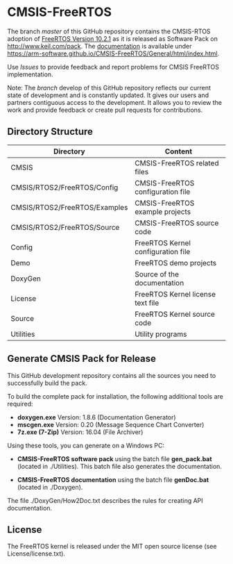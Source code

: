 # CMSIS-FreeRTOS
The branch *master* of this GitHub repository contains the CMSIS-RTOS adoption of [FreeRTOS Version 10.2.1](https://sourceforge.net/projects/freertos/files/FreeRTOS/V10.2.1/FreeRTOSv10.2.1.zip/download) as it is released as Software Pack on http://www.keil.com/pack. The [documentation](https://arm-software.github.io/CMSIS-FreeRTOS/General/html/index.html) is available under https://arm-software.github.io/CMSIS-FreeRTOS/General/html/index.html.

Use *Issues* to provide feedback and report problems for CMSIS FreeRTOS implementation.

Note: The *branch* develop of this GitHub repository reflects our current state of development and is constantly updated. It gives our users and partners contiguous access to the development. It allows you to review the work and provide feedback or create pull requests for contributions.

## Directory Structure

| Directory                     | Content                            |                
| ----------------------------- | -----------------------------------|
| CMSIS                         | CMSIS-FreeRTOS related files       |
| CMSIS/RTOS2/FreeRTOS/Config   | CMSIS-FreeRTOS configuration file  |
| CMSIS/RTOS2/FreeRTOS/Examples | CMSIS-FreeRTOS example projects    |
| CMSIS/RTOS2/FreeRTOS/Source   | CMSIS-FreeRTOS source code         |
| Config                        | FreeRTOS Kernel configuration file |
| Demo                          | FreeRTOS demo projects             |
| DoxyGen                       | Source of the documentation        |
| License                       | FreeRTOS Kernel license text file  |
| Source                        | FreeRTOS Kernel source code        |
| Utilities                     | Utility programs                   |

## Generate CMSIS Pack for Release

This GitHub development repository contains all the sources you need to successfully build the pack.

To build the complete pack for installation, the following additional tools are required:
 - **doxygen.exe**    Version: 1.8.6 (Documentation Generator)
 - **mscgen.exe**     Version: 0.20  (Message Sequence Chart Converter)
 - **7z.exe (7-Zip)** Version: 16.04 (File Archiver)
  
Using these tools, you can generate on a Windows PC:
 - **CMSIS-FreeRTOS software pack** using the batch file **gen_pack.bat** (located in ./Utilities). This batch file also
   generates the documentation.
  
 - **CMSIS-FreeRTOS documentation** using the batch file **genDoc.bat** (located in ./Doxygen). 

The file ./DoxyGen/How2Doc.txt describes the rules for creating API documentation.

## License

The FreeRTOS kernel is released under the MIT open source license (see License/license.txt).
